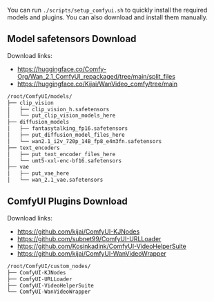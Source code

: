 You can run `./scripts/setup_comfyui.sh` to quickly install the required models and plugins. You can also download and install them manually.

## Model safetensors Download

Download links:

- https://huggingface.co/Comfy-Org/Wan_2.1_ComfyUI_repackaged/tree/main/split_files
- https://huggingface.co/Kijai/WanVideo_comfy/tree/main

```sh
/root/ComfyUI/models/
├── clip_vision
│   ├── clip_vision_h.safetensors
│   └── put_clip_vision_models_here
├── diffusion_models
│   ├── fantasytalking_fp16.safetensors
│   ├── put_diffusion_model_files_here
│   └── wan2.1_i2v_720p_14B_fp8_e4m3fn.safetensors
├── text_encoders
│   ├── put_text_encoder_files_here
│   └── umt5-xxl-enc-bf16.safetensors
├── vae
│   ├── put_vae_here
│   └── wan_2.1_vae.safetensors
```

## ComfyUI Plugins Download

Download links:

- https://github.com/kijai/ComfyUI-KJNodes
- https://github.com/subnet99/ComfyUI-URLLoader
- https://github.com/Kosinkadink/ComfyUI-VideoHelperSuite
- https://github.com/kijai/ComfyUI-WanVideoWrapper

```sh
/root/ComfyUI/custom_nodes/
├── ComfyUI-KJNodes
├── ComfyUI-URLLoader
├── ComfyUI-VideoHelperSuite
└── ComfyUI-WanVideoWrapper
```